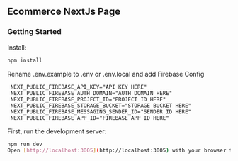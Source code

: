 ## Ecommerce NextJs Page

### Getting Started

Install:

```bash
npm install
````

Rename .env.example to .env or .env.local and add Firebase Config
```
 NEXT_PUBLIC_FIREBASE_API_KEY="API KEY HERE"
 NEXT_PUBLIC_FIREBASE_AUTH_DOMAIN="AUTH DOMAIN HERE"
 NEXT_PUBLIC_FIREBASE_PROJECT_ID="PROJECT ID HERE"
 NEXT_PUBLIC_FIREBASE_STORAGE_BUCKET="STORAGE BUCKET HERE"
 NEXT_PUBLIC_FIREBASE_MESSAGING_SENDER_ID="SENDER ID HERE"
 NEXT_PUBLIC_FIREBASE_APP_ID="FIREBASE APP ID HERE"
````

First, run the development server:

```bash
npm run dev
Open [http://localhost:3005](http://localhost:3005) with your browser to see the result.
````
